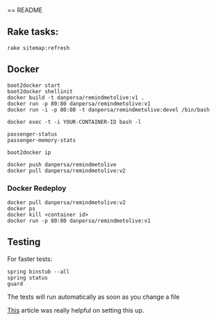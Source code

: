 == README

## Rake tasks:

    rake sitemap:refresh

## Docker

    boot2docker start
    boot2docker shellinit
    docker build -t danpersa/remindmetolive:v1 .
    docker run -p 80:80 danpersa/remindmetolive:v1
    docker run -i -p 80:80 -t danpersa/remindmetolive:devel /bin/bash

    docker exec -t -i YOUR-CONTAINER-ID bash -l

    passenger-status
    passenger-memory-stats

    boot2docker ip

    docker push danpersa/remindmetolive
    docker pull danpersa/remindmetolive:v2

### Docker Redeploy

    docker pull danpersa/remindmetolive:v2
    docker ps
    docker kill <container id>
    docker run -p 80:80 danpersa/remindmetolive:v1


## Testing

For faster tests:

    spring binstub --all
    spring status
    guard

The tests will run automatically as soon as you change a file

[This](http://girders.org/blog/2014/02/06/setup-rails-41-spring-rspec-and-guard/) article was really helpful on setting this up.
